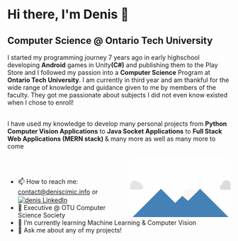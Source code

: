 # Hi there, I'm Denis 👋 

## Computer Science @ Ontario Tech University 

I started my programming journey 7 years ago in early highschool developing <b>Android</b> games in Unity<b>(C#)</b> and publishing them to the Play Store and
I followed my passion into a <b>Computer Science</b> Program at <b>Ontario Tech University</b>. I am currently in third year and am thankful for the wide range of knowledge and guidance given to me by members of the faculty. They got me passionate about subjects I did not even know existed when I chose to enroll!<br><br>

I have used my knowledge to develop many personal projects from <b>Python Computer Vision Applications</b> to <b>Java Socket Applications</b> to <b>Full Stack Web Applications (MERN stack) </b>& many more as well as many more to come <br>

<img align="right" src="background.gif"  width="45%" height="auto"><br><br>

- 📫 How to reach me: contact@deniscimic.info or <a href=https://www.linkedin.com/in/denis-cimic/ target="blank"> <img align="center" src=https://cdn.jsdelivr.net/npm/simple-icons@3.0.1/icons/linkedin.svg alt="denis LinkedIn" height="20" width="20" /> </a>
- 👯 Executive @ OTU Computer Science Society
- 🌱 I’m currently learning Machine Learning & Computer Vision
- 💬 Ask me about any of my projects!


<!--
- 🔭 I’m currently working on ...
- 🌱 I’m currently learning ...
- 👯 I’m looking to collaborate on ...
- 💬 Ask me about any of my projects
- 📫 How to reach me: contact@deniscimic.info <a href=mailto:contact@deniscimic.info target="blank"><img align="center" src=https://cdn.jsdelivr.net/npm/simple-icons@3.0.1/icons/gmail.svg alt="denis email" height="20" width="20" /></a> or <a href=https://www.linkedin.com/in/denis-cimic/ target="blank"> <img align="center" src=https://cdn.jsdelivr.net/npm/simple-icons@3.0.1/icons/linkedin.svg alt="denis LinkedIn" height="20" width="20" /> </a><a href=https://deniscimic.com target="blank">
<img align="center" src=https://cdn.jsdelivr.net/npm/simple-icons@3.0.1/icons/googlechrome.svg alt="deniscimic website" height="20" width="20" /></a>
- ⚡ Fun fact: ...
-->
